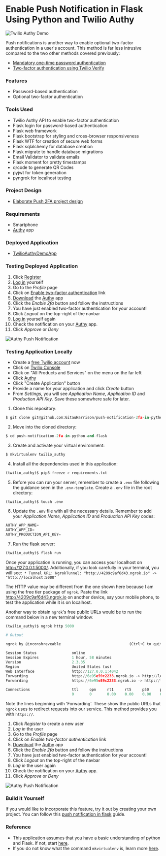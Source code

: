# Enable Push Notification in Flask Using Python and Twilio Authy

![Twilio Authy Demo](app/static/images/push_notification.gif)

Push notifications is another way to enable optional two-factor authentication in a user's account. This method is far less intrusive compared to the two other methods covered previously:

* [Mandatory one-time password authentication](https://github.com/GitauHarrison/how-to-implement-time-based-two-factor-auth-in-flask)
* [Two-factor authentication using Twilio Verify](https://github.com/GitauHarrison/twilio-verify-2fa-implementation-in-flask)

### Features

* Password-based authentication
* Optional two-factor authentication

### Tools Used

* Twilio Authy API to enable two-factor authentication
* Flask login for password-based authentication
* Flask web framework
* Flask bootstrap for styling and cross-browser responsiveness
* Flask WTF for creation of secure web forms
* Flask sqlalchemy for database creation
* Flask migrate to handle database migrations
* Email Validator to validate emails
* Flask moment for pretty timestamps
* qrcode to generate QR Codes
* pyjwt for token generation
* pyngrok for localhost testing

### Project  Design

* [Elaborate Push 2FA project design](https://www.figma.com/proto/yup5WjYWXFWS2z2Yrwj84d/Twilio-2fa-Push-Notifcation?node-id=1%3A2&scaling=min-zoom&page-id=0%3A1)

### Requirements
* Smartphone
* [Authy](https://authy.com/) app

### Deployed Application

* [TwilioAuthyDemoApp](https://push-notifications-2fa.herokuapp.com/)

### Testing Deployed Application

1. Click [Register](https://push-notifications-2fa.herokuapp.com/auth/register)
2. [Log in](https://push-notifications-2fa.herokuapp.com/auth/login?next=%2F) yourself
3. Go to the _Profile_ page
4. Click on [Enable two-factor authentication](https://push-notifications-2fa.herokuapp.com/auth/2fa/enable) link
5. [Download](https://authy.com/download/) the [Authy](https://authy.com/) app
6. Click the _Enable 2fa_ button and follow the instructions
7. You have just enabled two-factor authentication for your account!
8. Click _Logout_ on the top-right of the navbar
9. [Log in](https://push-notifications-2fa.herokuapp.com/auth/login?next=%2F) yourself again
10. Check the notification on your [Authy](https://authy.com/) app.
11. Click _Approve_ or _Deny_

![Authy Push Notification](app/static/images/notification.png)

### Testing Application Locally

* Create a [free Twilio account](https://www.twilio.com/try-twilio?promo=WNPWrR) now
* Click on [Twilio Console](https://www.twilio.com/console)
* Click on "All Products and Services" on the menu on the far left
* Click [Authy](https://www.twilio.com/console/authy)
* Click  "Create Application" button
* Provide a name for your application and click _Create_ button
* From _Settings_, you will see _Application Name_, _Application ID_ and _Production API Key_. Save these somewhere safe for later.

1. Clone this repository:

```python
$ git clone git@github.com:GitauHarrison/push-notification-2fa-in-python-and-flask.git
```

2. Move into the cloned directory:

```python
$ cd push-notification-2fa-in-python-and-flask
```

3. Create and activate your virtual environment:

```python
$ mkvirtualenv twilio_authy
```

4. Install all the dependencies used in this application:

```python
(twilio_authy)$ pip3 freeze > requirements.txt
```

5. Before you can run your server, remember to create a `.env` file following the guidance seen in the `.env-template`. Create a `.env` file in the root directory:

```python
(twilio_authy)$ touch .env
```

6. Update the `.env` file with all the necessary details. Remember to add your _Application Name_, _Application ID_ and _Production API Key_ codes:

```python
AUTHY_APP_NAME=
AUTHY_APP_ID=
AUTHY_PRODUCTION_API_KEY=
```

7. Run the flask server:

```python
(twilio_authy)$ flask run
```

Once your application is running, you can access your localhost on http://127.0.0.1:5000/. Additionally, if you look carefully in your terminal, you will see:` * Tunnel URL: NgrokTunnel: "http://4209c9af6d43.ngrok.io" -> "http://localhost:5000"`

The HTTP value may be different from the one shown here because I am using the free tier package of `ngrok`. Paste the link http://4209c9af6d43.ngrok.io on another device, say your mobile phone, to test the application while it is on localhost.

Another way to obtain `ngrok`'s free public URLs would be to run the command below in a new terminal window:

```python
(twilio_authy)$ ngrok http 5000

# Output

ngrok by @inconshreveable                               (Ctrl+C to quit)
                                                                        
Session Status                online                                    
Session Expires               1 hour, 58 minutes                        
Version                       2.3.35                                    
Region                        United States (us)                        
Web Interface                 http://127.0.0.1:4042                     
Forwarding                    http://6e95e59c2233.ngrok.io -> http://loc
Forwarding                    https://6e95e59c2233.ngrok.io -> http://lo
                                                                        
Connections                   ttl     opn     rt1     rt5     p50     p9
                              0       0       0.00    0.00    0.00    0.
```

Note the lines beginning with 'Forwarding'. These show the public URLs that `ngrok` uses to redirect requests into our service. This method provides you with `https://`.

1. Click _Register_ to create a new user
2. _Log in_ the user
3. Go to the _Profile_ page
4. Click on _Enable two-factor authentication_ link
5. [Download](https://authy.com/download/) the [Authy](https://authy.com/) app
6. Click the _Enable 2fa_ button and follow the instructions
7. You have just enabled two-factor authentication for your account!
8. Click _Logout_ on the top-right of the navbar
9. _Log in_ the user again
10. Check the notification on your [Authy](https://authy.com/) app.
11. Click _Approve_ or _Deny_

![Authy Push Notification](app/static/images/notification.png)

### Build it Yourself

If you would like to incorporate this feature, try it out by creating your own project. You can follow this [push notification in flask](https://github.com/GitauHarrison/notes/blob/master/two_factor_authentication/twilio_authy.md) guide.

### Reference

* This application assumes that you have a basic understanding of python and Flask. If not, start [here](https://github.com/GitauHarrison/notes/blob/master/web_development/personal_blog/personal_blog.md).
* If you do not know what the command `mkvirtualenv` is, learn more [here](https://github.com/GitauHarrison/notes/blob/master/virtualenvwrapper_setup.md).